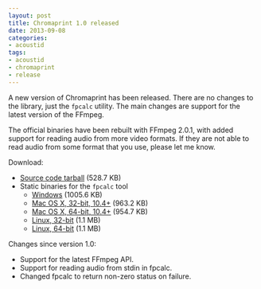 ```yaml
---
layout: post
title: Chromaprint 1.0 released
date: 2013-09-08
categories:
- acoustid
tags:
- acoustid
- chromaprint
- release
---
```


A new version of Chromaprint has been released. There are no changes to the library, just the `fpcalc` utility. The main changes are support for the latest version of the FFmpeg.

The official binaries have been rebuilt with FFmpeg 2.0.1, with added support for reading audio from more video formats. If they are not able to read audio from some format that you use, please let me know.

Download:

 * [Source code tarball](https://bitbucket.org/acoustid/chromaprint/downloads/chromaprint-1.0.tar.gz) (528.7 KB)
 * Static binaries for the `fpcalc` tool
     * [Windows](https://bitbucket.org/acoustid/chromaprint/downloads/chromaprint-fpcalc-1.0-win32.zip) (1005.6 KB)
     * [Mac OS X, 32-bit, 10.4+](https://bitbucket.org/acoustid/chromaprint/downloads/chromaprint-fpcalc-1.0-osx-i386.tar.gz) (963.2 KB)
     * [Mac OS X, 64-bit, 10.4+](https://bitbucket.org/acoustid/chromaprint/downloads/chromaprint-fpcalc-1.0-osx-x86_64.tar.gz) (954.7 KB)
     * [Linux, 32-bit](https://bitbucket.org/acoustid/chromaprint/downloads/chromaprint-fpcalc-1.0-linux-i686.tar.gz) (1.1 MB)
     * [Linux, 64-bit](https://bitbucket.org/acoustid/chromaprint/downloads/chromaprint-fpcalc-1.0-linux-x86_64.tar.gz) (1.1 MB)

Changes since version 1.0:

 * Support for the latest FFmpeg API.
 * Support for reading audio from stdin in fpcalc.
 * Changed fpcalc to return non-zero status on failure.

